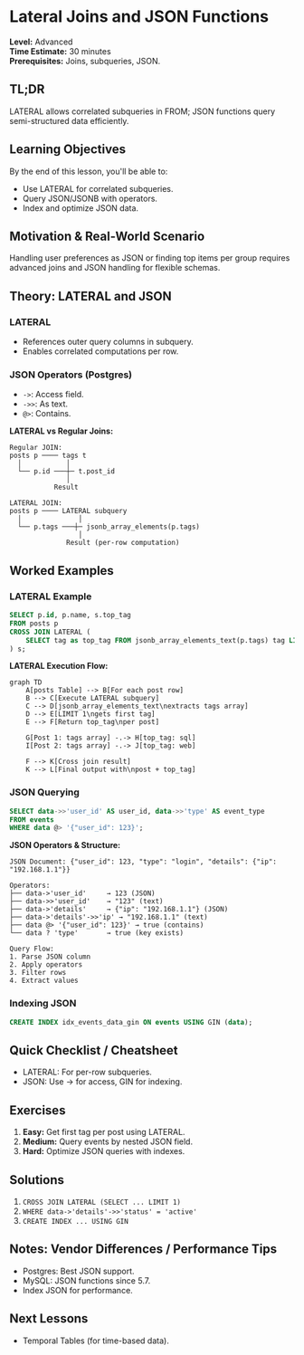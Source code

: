 # Lateral Joins and JSON Functions

**Level:** Advanced  
**Time Estimate:** 30 minutes  
**Prerequisites:** Joins, subqueries, JSON.

## TL;DR
LATERAL allows correlated subqueries in FROM; JSON functions query semi-structured data efficiently.

## Learning Objectives
By the end of this lesson, you'll be able to:
- Use LATERAL for correlated subqueries.
- Query JSON/JSONB with operators.
- Index and optimize JSON data.

## Motivation & Real-World Scenario
Handling user preferences as JSON or finding top items per group requires advanced joins and JSON handling for flexible schemas.

## Theory: LATERAL and JSON

### LATERAL
- References outer query columns in subquery.
- Enables correlated computations per row.

### JSON Operators (Postgres)
- `->`: Access field.
- `->>`: As text.
- `@>`: Contains.

**LATERAL vs Regular Joins:**
```
Regular JOIN:
posts p ──── tags t
  │           │
  └── p.id ───┼─ t.post_id
              │
           Result

LATERAL JOIN:
posts p ──── LATERAL subquery
  │              │
  └── p.tags ───┼─ jsonb_array_elements(p.tags)
                 │
              Result (per-row computation)
```

## Worked Examples

### LATERAL Example
```sql
SELECT p.id, p.name, s.top_tag
FROM posts p
CROSS JOIN LATERAL (
    SELECT tag as top_tag FROM jsonb_array_elements_text(p.tags) tag LIMIT 1
) s;
```

**LATERAL Execution Flow:**
```mermaid
graph TD
    A[posts Table] --> B[For each post row]
    B --> C[Execute LATERAL subquery]
    C --> D[jsonb_array_elements_text\nextracts tags array]
    D --> E[LIMIT 1\ngets first tag]
    E --> F[Return top_tag\nper post]
    
    G[Post 1: tags array] -.-> H[top_tag: sql]
    I[Post 2: tags array] -.-> J[top_tag: web]
    
    F --> K[Cross join result]
    K --> L[Final output with\npost + top_tag]
```

### JSON Querying
```sql
SELECT data->>'user_id' AS user_id, data->>'type' AS event_type
FROM events
WHERE data @> '{"user_id": 123}';
```

**JSON Operators & Structure:**
```
JSON Document: {"user_id": 123, "type": "login", "details": {"ip": "192.168.1.1"}}

Operators:
├── data->'user_id'     → 123 (JSON)
├── data->>'user_id'    → "123" (text)
├── data->'details'     → {"ip": "192.168.1.1"} (JSON)
├── data->'details'->>'ip' → "192.168.1.1" (text)
├── data @> '{"user_id": 123}' → true (contains)
└── data ? 'type'       → true (key exists)

Query Flow:
1. Parse JSON column
2. Apply operators
3. Filter rows
4. Extract values
```

### Indexing JSON
```sql
CREATE INDEX idx_events_data_gin ON events USING GIN (data);
```

## Quick Checklist / Cheatsheet
- LATERAL: For per-row subqueries.
- JSON: Use -> for access, GIN for indexing.

## Exercises

1. **Easy:** Get first tag per post using LATERAL.
2. **Medium:** Query events by nested JSON field.
3. **Hard:** Optimize JSON queries with indexes.

## Solutions

1. `CROSS JOIN LATERAL (SELECT ... LIMIT 1)`
2. `WHERE data->'details'->>'status' = 'active'`
3. `CREATE INDEX ... USING GIN`

## Notes: Vendor Differences / Performance Tips
- Postgres: Best JSON support.
- MySQL: JSON functions since 5.7.
- Index JSON for performance.

## Next Lessons
- Temporal Tables (for time-based data).

